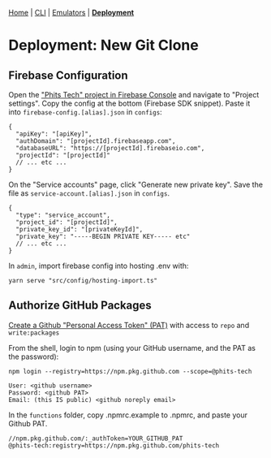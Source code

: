 [Home](../README.md) | [CLI](../admin/README.md) | [Emulators](../docs/Emulators.md) | **[Deployment](../docs/Deployment.md)**

# Deployment: New Git Clone

## Firebase Configuration

Open the ["Phits Tech" project in Firebase Console](https://console.firebase.google.com) and navigate to "Project settings". Copy the config at the bottom (Firebase SDK snippet). Paste it into `firebase-config.[alias].json` in `configs`:

```jsonc
{
  "apiKey": "[apiKey]",
  "authDomain": "[projectId].firebaseapp.com",
  "databaseURL": "https://[projectId].firebaseio.com",
  "projectId": "[projectId]"
  // ... etc ...
}
```

On the "Service accounts" page, click "Generate new private key". Save the file as `service-account.[alias].json` in `configs`.

```jsonc
{
  "type": "service_account",
  "project_id": "[projectId]",
  "private_key_id": "[privateKeyId]",
  "private_key": "-----BEGIN PRIVATE KEY----- etc"
  // ... etc ...
}
```

In `admin`, import firebase config into hosting .env with:

```
yarn serve "src/config/hosting-import.ts"
```

## Authorize GitHub Packages

[Create a Github "Personal Access Token" (PAT)](https://github.com/settings/tokens) with access to `repo` and `write:packages`

From the shell, login to npm (using your GitHub username, and the PAT as the password):

```
npm login --registry=https://npm.pkg.github.com --scope=@phits-tech

User: <github username>
Password: <github PAT>
Email: (this IS public) <github noreply email>
```

In the `functions` folder, copy .npmrc.example to .npmrc, and paste your Github PAT.

```
//npm.pkg.github.com/:_authToken=YOUR_GITHUB_PAT
@phits-tech:registry=https://npm.pkg.github.com/phits-tech
```

